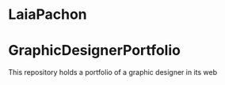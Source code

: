 # LaiaPachon
# GraphicDesignerPortfolio
This repository holds a portfolio of a graphic designer in its web
